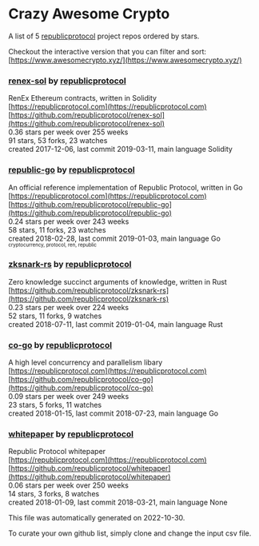 # Crazy Awesome Crypto
A list of 5 [republicprotocol](https://github.com/republicprotocol) project repos ordered by stars.  

Checkout the interactive version that you can filter and sort: 
[https://www.awesomecrypto.xyz/](https://www.awesomecrypto.xyz/)  


### [renex-sol](https://github.com/republicprotocol/renex-sol) by [republicprotocol](https://github.com/republicprotocol)  
RenEx Ethereum contracts, written in Solidity  
[https://republicprotocol.com](https://republicprotocol.com)  
[https://github.com/republicprotocol/renex-sol](https://github.com/republicprotocol/renex-sol)  
0.36 stars per week over 255 weeks  
91 stars, 53 forks, 23 watches  
created 2017-12-06, last commit 2019-03-11, main language Solidity  


### [republic-go](https://github.com/republicprotocol/republic-go) by [republicprotocol](https://github.com/republicprotocol)  
An official reference implementation of Republic Protocol, written in Go  
[https://republicprotocol.com](https://republicprotocol.com)  
[https://github.com/republicprotocol/republic-go](https://github.com/republicprotocol/republic-go)  
0.24 stars per week over 243 weeks  
58 stars, 11 forks, 23 watches  
created 2018-02-28, last commit 2019-01-03, main language Go  
<sub><sup>cryptocurrency, protocol, ren, republic</sup></sub>


### [zksnark-rs](https://github.com/republicprotocol/zksnark-rs) by [republicprotocol](https://github.com/republicprotocol)  
Zero knowledge succinct arguments of knowledge, written in Rust  
[https://github.com/republicprotocol/zksnark-rs](https://github.com/republicprotocol/zksnark-rs)  
0.23 stars per week over 224 weeks  
52 stars, 11 forks, 9 watches  
created 2018-07-11, last commit 2019-01-04, main language Rust  


### [co-go](https://github.com/republicprotocol/co-go) by [republicprotocol](https://github.com/republicprotocol)  
A high level concurrency and parallelism libary  
[https://republicprotocol.com](https://republicprotocol.com)  
[https://github.com/republicprotocol/co-go](https://github.com/republicprotocol/co-go)  
0.09 stars per week over 249 weeks  
23 stars, 5 forks, 11 watches  
created 2018-01-15, last commit 2018-07-23, main language Go  


### [whitepaper](https://github.com/republicprotocol/whitepaper) by [republicprotocol](https://github.com/republicprotocol)  
Republic Protocol whitepaper  
[https://republicprotocol.com](https://republicprotocol.com)  
[https://github.com/republicprotocol/whitepaper](https://github.com/republicprotocol/whitepaper)  
0.06 stars per week over 250 weeks  
14 stars, 3 forks, 8 watches  
created 2018-01-09, last commit 2018-03-21, main language None  


This file was automatically generated on 2022-10-30.  

To curate your own github list, simply clone and change the input csv file.  